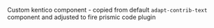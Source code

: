 Custom kentico component - copied from default `adapt-contrib-text` component and adjusted to fire prismic code plugin